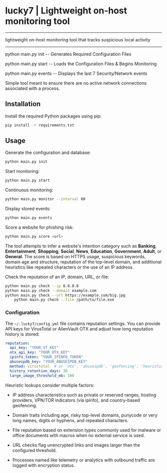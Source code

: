 # lucky7 | Lightweight on-host monitoring tool
---------
lightweight on-host monitoring tool that tracks suspicious local activity
__________________________________________________________________________
python main.py init -- Generates Required Configuration Files

python main.py start -- Loads the Configuration Files & Begins Monitoring

python main.py events -- Displays the last 7 Security/Network events

Simple tool meant to ensure there are no active network connections associated with a process.

## Installation

Install the required Python packages using pip:

```bash
pip install -r requirements.txt
```

## Usage

Generate the configuration and database:

```bash
python main.py init
```

Start monitoring:

```bash
python main.py start
```

Continuous monitoring:

```bash
python main.py monitor --interval 60
```

Display stored events:

```bash
python main.py events
```

Score a website for phishing risk:

```bash
python main.py score <url>
```

The tool attempts to infer a website's intention category such as **Banking**,
**Entertainment**, **Shopping**, **Social**, **News**, **Education**, **Government**, **Adult**, or **General**. The score
is based on HTTPS usage, suspicious keywords, domain age and structure, reputation of the top-level domain, and additional heuristics like repeated characters or the use of an IP address.

Check the reputation of an IP, domain, URL, or file:

```bash
python main.py check --ip 8.8.8.8
python main.py check --domain example.com
python main.py check --url https://example.com/big.jpg
    python main.py check --file /path/to/file.exe
```

### Configuration

The `~/.lucky7/config.yml` file contains reputation settings. You can provide
API keys for VirusTotal or AlienVault OTX and adjust how long reputation history
is stored:

```yaml
reputation:
  api_key: "YOUR_VT_KEY"
  otx_api_key: "YOUR_OTX_KEY"
  ipinfo_token: "YOUR_IPINFO_TOKEN"
  abuseipdb_key: "YOUR_ABUSEIPDB_KEY"
  method: virustotal  # or 'otx', 'abuseipdb', 'geofencing', 'heuristic'
  history_retention_days: 30
  large_image_threshold_mb: 100
```

Heuristic lookups consider multiple factors:
* IP address characteristics such as private or reserved ranges, hosting
  providers, VPN/TOR indicators (via ipinfo), and country-based geofencing.
* Domain traits including age, risky top-level domains, punycode or very long
  names, digits or hyphens, and repeated characters.
* File reputation based on extension types commonly used for malware or office
  documents with macros when no external service is used.

* URL checks flag unencrypted links and images larger than the configured threshold.
* Processes named like telemetry or analytics with outbound traffic are logged with encryption status.
